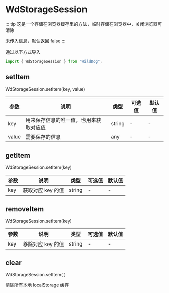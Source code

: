 # WdStorageSession

::: tip
这是一个存储在浏览器缓存里的方法，临时存储在浏览器中，关闭浏览器可清除

未传入信息，默认返回 false
:::

通过以下方式导入

```javascript
import { WdStorageSession } from "WildDog";
```

## setItem

WdStorageSession.setItem(key, value)

| 参数  | 说明                                   | 类型   | 可选值 | 默认值 |
| ----- | -------------------------------------- | ------ | ------ | ------ |
| key   | 用来保存信息的唯一值，也用来获取对应值 | string | -      | -      |
| value | 需要保存的信息                         | any    | -      | -      |

## getItem

WdStorageSession.setItem(key)

| 参数 | 说明              | 类型   | 可选值 | 默认值 |
| ---- | ----------------- | ------ | ------ | ------ |
| key  | 获取对应 key 的值 | string | -      | -      |

## removeItem

WdStorageSession.setItem(key)

| 参数 | 说明              | 类型   | 可选值 | 默认值 |
| ---- | ----------------- | ------ | ------ | ------ |
| key  | 移除对应 key 的值 | string | -      | -      |

## clear

WdStorageSession.setItem( )

清除所有本地 localStorage 缓存
